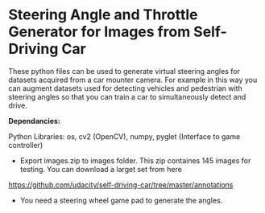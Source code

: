 # Steering Angle and Throttle Generator for Images from Self-Driving Car 
These python files can be used to generate virtual steering angles for datasets acquired from a car mounter camera. For example in this way you can augment datasets used for detecting vehicles and pedestrian with steering angles so that you can train a car to simultaneously detect and drive.

**Dependancies:**

Python Libraries: os, cv2 (OpenCV), numpy, pyglet (Interface to game controller)

- Export images.zip to images folder. This zip containes 145 images for testing. You can download a larget set from here

https://github.com/udacity/self-driving-car/tree/master/annotations

- You need a steering wheel game pad to generate the angles. 

